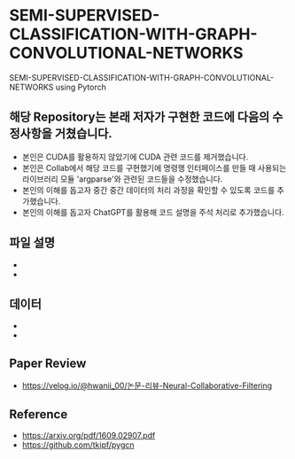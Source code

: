 # SEMI-SUPERVISED-CLASSIFICATION-WITH-GRAPH-CONVOLUTIONAL-NETWORKS
SEMI-SUPERVISED-CLASSIFICATION-WITH-GRAPH-CONVOLUTIONAL-NETWORKS using Pytorch

## 해당 Repository는 본래 저자가 구현한 코드에 다음의 수정사항을 거쳤습니다.
 - 본인은 CUDA를 활용하지 않았기에 CUDA 관련 코드를 제거했습니다.
 - 본인은 Collab에서 해당 코드를 구현했기에 명령행 인터페이스를 만들 때 사용되는 라이브러리 모듈 'argparse'와 관련된 코드들을 수정했습니다.
 - 본인의 이해를 돕고자 중간 중간 데이터의 처리 과정을 확인할 수 있도록 코드를 추가했습니다.
 - 본인의 이해를 돕고자 ChatGPT를 활용해 코드 설명을 주석 처리로 추가했습니다.

## 파일 설명
 -
 -

## 데이터
 -
 -
## Paper Review
 - https://velog.io/@hwanii_00/논문-리뷰-Neural-Collaborative-Filtering
## Reference
 - https://arxiv.org/pdf/1609.02907.pdf
 - https://github.com/tkipf/pygcn

